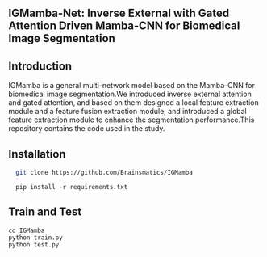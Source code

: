 ## IGMamba-Net: Inverse External with Gated Attention Driven Mamba-CNN for Biomedical Image Segmentation
## Introduction
IGMamba is a general multi-network model based on the Mamba-CNN for biomedical image segmentation.We introduced inverse external attention and gated attention, and based on them designed a local feature extraction module and a feature fusion extraction module, and introduced a global feature extraction module to enhance the segmentation performance.This repository contains the code used in the study.
## Installation
```bash
  git clone https://github.com/Brainsmatics/IGMamba
```
```
  pip install -r requirements.txt
```
## Train and Test
```
cd IGMamba  
python train.py  
python test.py 
```
